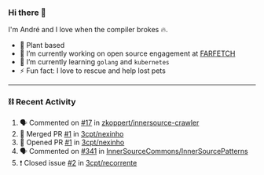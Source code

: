 ### Hi there 👋

I'm André and I love when the compiler brokes 🔥.

- 🥦 Plant based
- 🔭 I’m currently working on open source engagement at [FARFETCH](https://github.com/Farfetch) 
- 🌱 I’m currently learning `golang` and `kubernetes`
- ⚡ Fun fact: I love to rescue and help lost pets

---

### ⛓️ Recent Activity

<!--START_SECTION:activity-->
1. 🗣 Commented on [#17](https://github.com/zkoppert/innersource-crawler/issues/17) in [zkoppert/innersource-crawler](https://github.com/zkoppert/innersource-crawler)
2. 🎉 Merged PR [#1](https://github.com/3cpt/nexinho/pull/1) in [3cpt/nexinho](https://github.com/3cpt/nexinho)
3. 💪 Opened PR [#1](https://github.com/3cpt/nexinho/pull/1) in [3cpt/nexinho](https://github.com/3cpt/nexinho)
4. 🗣 Commented on [#341](https://github.com/InnerSourceCommons/InnerSourcePatterns/issues/341) in [InnerSourceCommons/InnerSourcePatterns](https://github.com/InnerSourceCommons/InnerSourcePatterns)
5. ❗️ Closed issue [#2](https://github.com/3cpt/recorrente/issues/2) in [3cpt/recorrente](https://github.com/3cpt/recorrente)
<!--END_SECTION:activity-->

<!--
**3cpt/3cpt** is a ✨ _special_ ✨ repository because its `README.md` (this file) appears on your GitHub profile.

Here are some ideas to get you started:

- 🔭 I’m currently working on ...
- 🌱 I’m currently learning ...
- 👯 I’m looking to collaborate on ...
- 🤔 I’m looking for help with ...
- 💬 Ask me about ...
- 📫 How to reach me: ...
- 😄 Pronouns: ...
- ⚡ Fun fact: ...
-->

